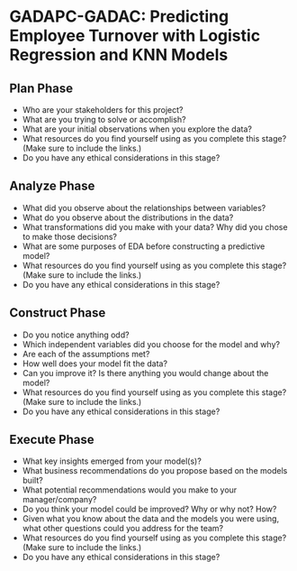 # GADAPC-GADAC: Predicting Employee Turnover with Logistic Regression and KNN Models

## Plan Phase

* Who are your stakeholders for this project?
* What are you trying to solve or accomplish?
* What are your initial observations when you explore the data?
* What resources do you find yourself using as you complete this stage? (Make sure to include the links.)
* Do you have any ethical considerations in this stage?

## Analyze Phase

* What did you observe about the relationships between variables?
* What do you observe about the distributions in the data?
* What transformations did you make with your data? Why did you chose to make those decisions?
* What are some purposes of EDA before constructing a predictive model?
* What resources do you find yourself using as you complete this stage? (Make sure to include the links.)
* Do you have any ethical considerations in this stage?

## Construct Phase

* Do you notice anything odd?
* Which independent variables did you choose for the model and why?
* Are each of the assumptions met?
* How well does your model fit the data?
* Can you improve it? Is there anything you would change about the model?
* What resources do you find yourself using as you complete this stage? (Make sure to include the links.)
* Do you have any ethical considerations in this stage?

## Execute Phase

* What key insights emerged from your model(s)?
* What business recommendations do you propose based on the models built?
* What potential recommendations would you make to your manager/company?
* Do you think your model could be improved? Why or why not? How?
* Given what you know about the data and the models you were using, what other questions could you address for the team?
* What resources do you find yourself using as you complete this stage? (Make sure to include the links.)
* Do you have any ethical considerations in this stage?

